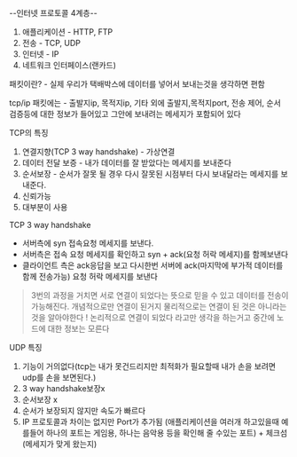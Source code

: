 --인터넷 프로토콜 4계층--
1. 애플리케이션 - HTTP, FTP
2. 전송 - TCP, UDP
3. 인터넷 - IP
4. 네트워크 인터페이스(랜카드)

패킷이란? - 실제 우리가 택배박스에 데이터를 넣어서 보내는것을 생각하면 편함

tcp/ip 패킷에는 - 출발지ip, 목적지ip, 기타 외에 출발지,목적지port, 전송 제어, 순서 검증등에 대한 정보가 들어있고 그안에
보내려는 메세지가 포함되어 있다

TCP의 특징
1. 연결지향(TCP 3 way handshake) - 가상연결
2. 데이터 전달 보증 - 내가 데이터를 잘 받았다는 메세지를 보내준다 
3. 순서보장 - 순서가 잘못 될 경우 다시 잘못된 시점부터 다시 보내달라는 메세지를 보내준다.
4. 신뢰가능
5. 대부분이 사용

TCP 3 way handshake
- 서버측에 syn 접속요청 메세지를 보낸다.
- 서버측은 접속 요청 메세지를 확인하고 syn + ack(요청 허락 메세지)를 함께보낸다
- 클라이언트 측은 ack응답을 보고 다시한번 서버에 ack(마지막에 부가적 데이터를 함께 전송가능) 요청 허락 메세지를 보낸다
> 3번의 과정을 거치면 서로 연결이 되었다는 뜻으로 믿을 수 있고 데이터를 전송이 가능해진다.
> 개념적으로만 연결이 된거지 물리적으로는 연결이 된 것은 아니라는 것을 알아야한다 !
> 논리적으로 연결이 되었다 라고만 생각을 하는거고 중간에 노드에 대한 정보는 모른다


UDP 특징
1. 기능이 거의없다(tcp는 내가 못건드리지만 최적화가 필요할때 내가 손을 보려면 udp를 손을 보면된다.)
2. 3 way handshake보장x
3. 순서보장 x
4. 순서가 보장되지 않지만 속도가 빠르다
5. IP 프로토콜과 차이는 없지만 Port가 추가됨 (애플리케이션을 여러개 하고있을때 예를들어 하나의 포트는 게임용, 하나는 음악용
등을 확인해 줄 수있는 포트) + 체크섬(메세지가 맞게 왔는지)






